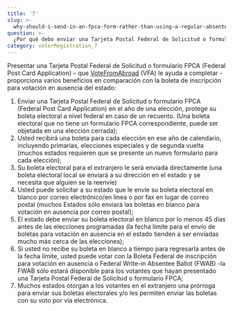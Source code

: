 ```yaml
---
title: '7'
slug: >-
  why-should-i-send-in-an-fpca-form-rather-than-using-a-regular-absentee-ballot-request
question: >-
  ¿Por qué debo enviar una Tarjeta Postal Federal de Solicitud o formulario FPCA en lugar de mi Boleta de inscripción para votación en ausencia de mi estado?
category: voterRegistration_7
---
```

Presentar una Tarjeta Postal Federal de Solicitud o formulario FPCA (Federal Post Card Application) – que [VoteFromAbroad](/) (VFA) le ayuda a completar -proporciona varios beneficios en comparación con la boleta de inscripción para votación en ausencia del estado:

1. Enviar una Tarjeta Postal Federal de Solicitud o formulario FPCA (Federal Post Card Application) en el año de una elección, protege su boleta electoral a nivel federal en caso de un recuento. (Una boleta electoral que no tiene un formulario FPCA correspondiente, puede ser objetada en una elección cerrada);
2. Usted recibirá una boleta para cada elección en ese año de calendario, incluyendo primarias, elecciones especiales y de segunda vuelta (muchos estados requieren que se presente un nuevo formulario para cada elección);
3. Su boleta electoral para el extranjero le será enviada directamente (una boleta electoral local se enviará a su dirección en el estado y se necesita que alguien se la reenvíe)
4. Usted puede solicitar a su estado que le envíe su boleta electoral en blanco por correo electrónico/en línea o por fax en lugar de correo postal (muchos Estados sólo enviará las boletas en blanco para votación en ausencia por correo postal);
5. El estado debe enviar su boleta electoral en blanco por lo menos 45 días antes de las elecciones programadas (la fecha límite para el envío de boletas para votación en ausencia en el estado tienden a ser enviadas mucho más cerca de las elecciones);
6. Si usted no recibe su boleta en blanco a tiempo para regresarla antes de la fecha límite, usted puede votar con la Boleta Federal de inscripción para votación en ausencia o Federal Write-in Absentee Ballot (FWAB) -la FWAB sólo estará disponible para los votantes que hayan presentado una Tarjeta Postal Federal de Solicitud o formulario FPCA;
7. Muchos estados otorgan a los votantes en el extranjero una prórroga para enviar sus boletas electorales y/o les permiten enviar las boletas con su voto por vía electrónica.
